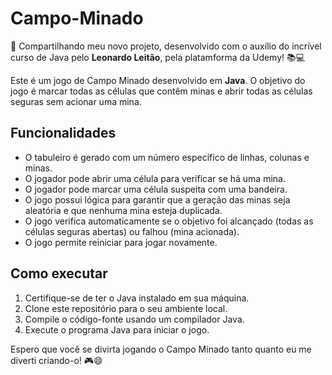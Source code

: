 
# Campo-Minado

🚀 Compartilhando meu novo projeto, desenvolvido com o auxílio do incrível curso de Java pelo **Leonardo Leitão**, pela platamforma da Udemy! 📚💻

Este é um jogo de Campo Minado desenvolvido em **Java**.
O objetivo do jogo é marcar todas as células que contêm minas e abrir todas as células seguras sem acionar uma mina.

## Funcionalidades
* O tabuleiro é gerado com um número específico de linhas, colunas e minas.
* O jogador pode abrir uma célula para verificar se há uma mina.
* O jogador pode marcar uma célula suspeita com uma bandeira.
* O jogo possui lógica para garantir que a geração das minas seja aleatória e que nenhuma mina esteja duplicada.
* O jogo verifica automaticamente se o objetivo foi alcançado (todas as células seguras abertas) ou falhou (mina acionada).
* O jogo permite reiniciar para jogar novamente.

## Como executar
1. Certifique-se de ter o Java instalado em sua máquina.
2. Clone este repositório para o seu ambiente local.
3. Compile o código-fonte usando um compilador Java.
4. Execute o programa Java para iniciar o jogo.

Espero que você se divirta jogando o Campo Minado tanto quanto eu me diverti criando-o! 🎮😄
